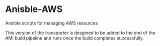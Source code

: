 # Anisble-AWS
Ansible scripts for managing AWS resources 

This version of the transporter is desgined to be added to the end of the AMI build pipeline and runs once the build completes successfully. 
